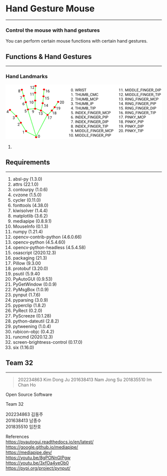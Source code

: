 # **Hand Gesture Mouse**
-------------------------------------------------
### Control the mouse with hand gestures
You can perform certain mouse functions with certain hand gestures.

## Functions & Hand Gestures
-------------------------------------------------
### Hand Landmarks
![Hand_Landmarks](https://github.com/chanhoim/Handy-Controller/blob/dev_KKDDJJ/hand_landmarks.png?raw=true)

1. 

## Requirements
--------------------------------------------------
1. absl-py (1.3.0)
2. attrs (22.1.0)
3. contourpy (1.0.6)
4. cvzone (1.5.0)
5. cycler (0.11.0)
6. fonttools (4.38.0)
7. kiwisolver (1.4.4)
8. matplotlib (3.6.2)
9. mediapipe (0.8.9.1)
10. MouseInfo (0.1.3)
11. numpy (1.21.4)
12. opencv-contrib-python (4.6.0.66)
13. opencv-python (4.5.4.60)
14. opencv-python-headless (4.5.4.58)
15. osascript (2020.12.3)
16. packaging (21.3)
17. Pillow (9.3.00
18. protobuf (3.20.0)
19. psutil (5.9.40
20. PyAutoGUI (0.9.53)
21. PyGetWindow (0.0.9)
22. PyMsgBox (1.0.9)
23. pynput (1.7.6)
24. pyparsing (3.0.9)
25. pyperclip (1.8.2)
26. PyRect (0.2.0)
27. PyScreeze (0.1.28)
28. python-dateutil (2.8.2)
29. pytweening (1.0.4)
30. rubicon-objc (0.4.2)
31. runcmd (2020.12.3)
32. screen-brightness-control (0.17.0)
33. six (1.16.0)

## Team 32
---------------------------------------------------
> 202234863 Kim Dong Ju
  201638413 Nam Jong Su
  201835510 Im Chan Ho

Open Source Software  

Team 32  

202234863 김동주  
201638413 남종수  
201835510 임찬호


References  
https://pyautogui.readthedocs.io/en/latest/
https://google.github.io/mediapipe/    
https://mediapipe.dev/  
https://youtu.be/8gPONnGIPgw  
https://youtu.be/3xfOa4yeOb0  
https://pypi.org/project/pynput/  

